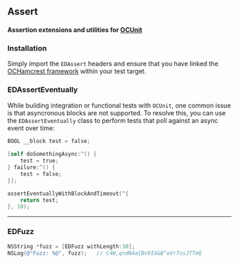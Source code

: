 ## Assert
#### Assertion extensions and utilities for [OCUnit]()

### Installation
Simply import the `EDAssert` headers and ensure that you have linked the [OCHamcrest framework](https://github.com/hamcrest/OCHamcrest) within your test target.

### EDAssertEventually
While building integration or functional tests with `OCUnit`, one common issue is that asyncronous blocks are not supported. To resolve this, you can use the `EDAssertEventually` class to perform tests that poll against an async event over time:
```objective-c
BOOL __block test = false;
    
[self doSomethingAsync:^() {
    test = true;
} failure:^() {
    test = false;
}];

assertEventuallyWithBlockAndTimeout(^{
    return test;
}, 10);
```

---

### EDFuzz
```objective-c
NSString *fuzz = [EDFuzz withLength:30];
NSLog(@"Fuzz: %@", fuzz); 	// C4W,qndN4a{Bv9I4&B^oVr7usJTTmQ
```

